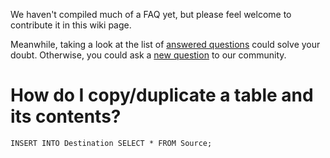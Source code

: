 We haven't compiled much of a FAQ yet, but please feel welcome to contribute it in this wiki page.

Meanwhile, taking a look at the list of [answered questions](https://github.com/sqlitebrowser/sqlitebrowser/issues?q=is%3Aclosed+is%3Aissue+label%3Aquestion) could solve your doubt. Otherwise, you could ask a [new question](https://github.com/sqlitebrowser/sqlitebrowser/issues/new?assignees=&labels=&template=Question.md&title=) to our community.

# How do I copy/duplicate a table and its contents?
`INSERT INTO Destination SELECT * FROM Source;`